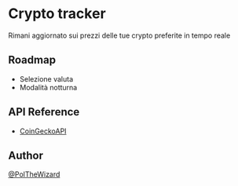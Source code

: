 
# Crypto tracker

Rimani aggiornato sui prezzi delle tue crypto preferite in tempo reale

## Roadmap

- Selezione valuta
- Modalità notturna

## API Reference

- [CoinGeckoAPI](https://www.coingecko.com/it/api/documentation)

## Author

[@PolTheWizard](https://www.github.com/PolTheWizard)
